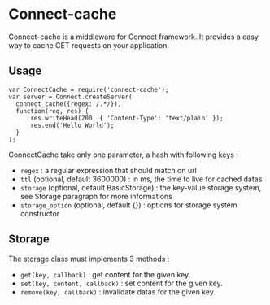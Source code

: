 Connect-cache
=============

Connect-cache is a middleware for Connect framework. It provides a easy way to
cache GET requests on your application.

Usage
-----

    var ConnectCache = require('connect-cache');
    var server = Connect.createServer(
      connect_cache({regex: /.*/}),
      function(req, res) {
          res.writeHead(200, { 'Content-Type': 'text/plain' });
          res.end('Hello World');
      }
    );

ConnectCache take only one parameter, a hash with following keys :

- `regex` : a regular expression that should match on url
- `ttl` (optional, default 3600000) : in ms, the time to live for cached datas
- `storage` (optional, default BasicStorage) : the key-value storage system,
   see Storage paragraph for more informations
- `storage_option` (optional, default {}) : options for storage system constructor

Storage
-------

The storage class must implements 3 methods :

- `get(key, callback)` : get content for the given key.
- `set(key, content, callback)` : set content for the given key.
- `remove(key, callback)` : invalidate datas for the given key. 